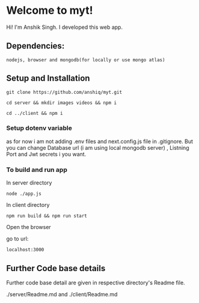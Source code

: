 
# Welcome to myt!

  

Hi! I'm Anshik Singh. I developed this web app.

  ## Dependencies:
  `nodejs, browser and mongodb(for locally or use mongo atlas)`
  

## Setup and Installation

  
  

`git clone https://github.com/anshiq/myt.git`

`cd server && mkdir images videos && npm i`

`cd ../client && npm i`

### Setup dotenv variable

as for now i am not adding .env files and next.config.js file in .gitignore. But you can change Database url (i am using local mongodb server) , Listning Port and Jwt secrets i you want.

### To build and run app

In server directory

`node ./app.js`

In client directory

`npm run build && npm run start`

  

Open the browser

go to url:

`localhost:3000`

  
  
  

## Further Code base details

Further code base detail are given in respective directory's Readme file.

./server/Readme.md and ./client/Readme.md
